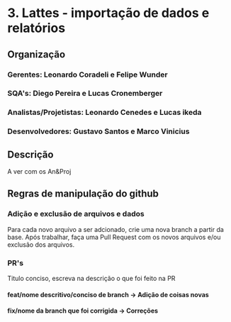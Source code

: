 # 3. Lattes - importação de dados e relatórios

## Organização
### Gerentes: Leonardo Coradeli e Felipe Wunder
### SQA's: Diego Pereira e Lucas Cronemberger
### Analistas/Projetistas: Leonardo Cenedes e Lucas ikeda
### Desenvolvedores: Gustavo Santos e Marco Vinicius

## Descrição
A ver com os An&Proj

## Regras de manipulação do github

### Adição e exclusão de arquivos e dados
Para cada novo arquivo a ser adcionado, crie uma nova branch a partir da base. Após trabalhar, faça uma Pull Request com os novos arquivos e/ou exclusão dos arquivos.

### PR's
Titulo conciso, escreva na descrição o que foi feito na PR

#### feat/nome descritivo/conciso de branch → Adição de coisas novas
#### fix/nome da branch que foi corrigida → Correções

